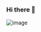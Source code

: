 ### Hi there 👋
![image](https://user-images.githubusercontent.com/99128310/226129496-c0f0179c-648c-41dc-abec-8866b537af5a.png)

<!--
**inemyrovsk/inemyrovsk** is a ✨ _special_ ✨ repository because its `README.md` (this file) appears on your GitHub profile.

Here are some ideas to get you started:

- 🔭 I’m currently working on ...
- 🌱 I’m currently learning ...
- 👯 I’m looking to collaborate on ...
- 🤔 I’m looking for help with ...
- 💬 Ask me about ...
- 📫 How to reach me: ...
- 😄 Pronouns: ...
- ⚡ Fun fact: ...
-->
